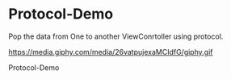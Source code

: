 # Protocol-Demo

Pop the data from One to another ViewConrtoller using protocol.

https://media.giphy.com/media/26vatpujexaMCIdfG/giphy.gif

Protocol-Demo
